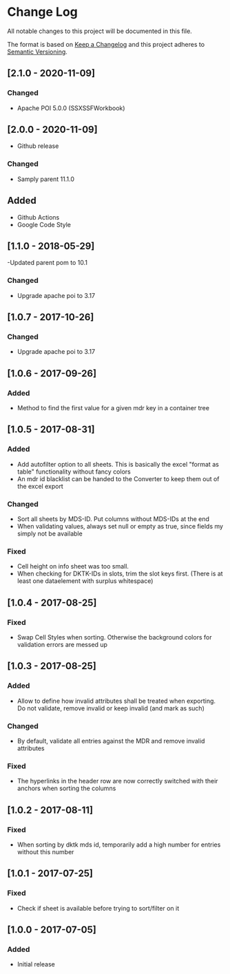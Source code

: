 # Change Log
All notable changes to this project will be documented in this file.

The format is based on [Keep a Changelog](http://keepachangelog.com/)
and this project adheres to [Semantic Versioning](http://semver.org/).

## [2.1.0 - 2020-11-09]
### Changed
- Apache POI 5.0.0 (SSXSSFWorkbook)

## [2.0.0 - 2020-11-09]
- Github release
### Changed
- Samply parent 11.1.0
## Added
- Github Actions
- Google Code Style

## [1.1.0 - 2018-05-29]
-Updated parent pom to 10.1
### Changed
- Upgrade apache poi to 3.17
## [1.0.7 - 2017-10-26]
### Changed
- Upgrade apache poi to 3.17

## [1.0.6 - 2017-09-26]
### Added
- Method to find the first value for a given mdr key in a container tree

## [1.0.5 - 2017-08-31]
### Added
- Add autofilter option to all sheets. This is basically the excel "format as table" functionality without fancy colors
- An mdr id blacklist can be handed to the Converter to keep them out of the excel export

### Changed
- Sort all sheets by MDS-ID. Put columns without MDS-IDs at the end
- When validating values, always set null or empty as true, since fields my simply not be available

### Fixed
- Cell height on info sheet was too small.
- When checking for DKTK-IDs in slots, trim the slot keys first. (There is at least one dataelement with surplus whitespace)

## [1.0.4 - 2017-08-25]
### Fixed
- Swap Cell Styles when sorting. Otherwise the background colors for validation errors are messed up

## [1.0.3 - 2017-08-25]
### Added
- Allow to define how invalid attributes shall be treated when exporting. Do not validate, remove invalid
or keep invalid (and mark as such)

### Changed
- By default, validate all entries against the MDR and remove invalid attributes

### Fixed
- The hyperlinks in the header row are now correctly switched with their anchors when sorting the columns

## [1.0.2 - 2017-08-11]
### Fixed
- When sorting by dktk mds id, temporarily add a high number for entries without this number


## [1.0.1 - 2017-07-25]
### Fixed
- Check if sheet is available before trying to sort/filter on it


## [1.0.0 - 2017-07-05]
### Added
- Initial release
